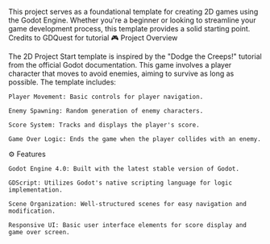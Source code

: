 This project serves as a foundational template for creating 2D games using the Godot Engine. Whether you're a beginner or looking to streamline your game development process, this template provides a solid starting point.
Credits to GDQuest for tutorial
🎮 Project Overview

The 2D Project Start template is inspired by the "Dodge the Creeps!" tutorial from the official Godot documentation. This game involves a player character that moves to avoid enemies, aiming to survive as long as possible. The template includes:

    Player Movement: Basic controls for player navigation.

    Enemy Spawning: Random generation of enemy characters.

    Score System: Tracks and displays the player's score.

    Game Over Logic: Ends the game when the player collides with an enemy.

⚙️ Features

    Godot Engine 4.0: Built with the latest stable version of Godot.

    GDScript: Utilizes Godot's native scripting language for logic implementation.

    Scene Organization: Well-structured scenes for easy navigation and modification.

    Responsive UI: Basic user interface elements for score display and game over screen.
